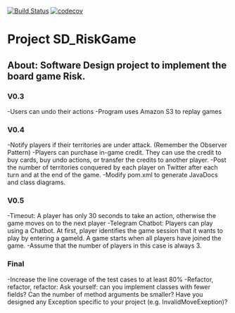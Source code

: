 [![Build Status](https://travis-ci.com/uroosa04/SD_RiskGame.svg?branch=master)](https://travis-ci.com/uroosa04/SD_RiskGame) 
[![codecov](https://codecov.io/gh/uroosa04/SD_RiskGame/branch/master/graph/badge.svg)](https://codecov.io/gh/uroosa04/SD_RiskGame)

# Project SD_RiskGame

## About: Software Design project to implement the board game Risk.

### V0.3
-Users can undo their actions
-Program uses Amazon S3 to replay games

### V0.4
-Notify players if their territories are under attack. (Remember the Observer Pattern)
-Players can purchase in-game credit. They can use the credit to buy cards, buy undo actions, or transfer the credits to another player.
-Post the number of territories conquered by each player on Twitter after each turn and at the end of the game. 
-Modify pom.xml to generate JavaDocs and class diagrams.

### V0.5
-Timeout: A player has only 30 seconds to take an action, otherwise the game moves on to the next player
-Telegram Chatbot: Players can play using a Chatbot. At first, player identifies the game session that it wants to play by entering a gameId. A game starts when all players have joined the game. -Assume that the number of players in this case is always 3.

### Final
-Increase the line coverage of the test cases to at least 80% 
-Refactor, refactor, refactor: Ask yourself:  can you implement classes with fewer fields? Can the number of method arguments be smaller? Have you designed any Exception specific to your project (e.g. InvalidMoveExeption)?

